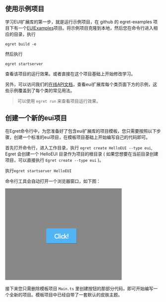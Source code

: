 ## 使用示例项目

学习EUI扩展库的第一步，就是运行示例项目，在 github 的 egret-examples 项目下有一个[EUIExamples](https://github.com/egret-labs/egret-examples/tree/rc/v2.5/EUIExample)项目。将示例项目克隆到本地，然后您在命令行进入相应的目录，执行 
```
egret build -e
``` 
然后执行
```
egret startserver
``` 
查看该项目的运行效果。或者直接在这个项目基础上开始修改学习。

另外，可以访问我们的[在线API文档](http://edn.egret.com/cn/index.php/apidoc/egret243/name/eui.AddItems)，查看eui扩展库每个类页面下方的示例，这些示例覆盖到了每个类的常见用法。

>可以使用 `egret run` 来查看项目运行效果。 

## 创建一个新的eui项目

在Egret命令行中，为您准备好了包含eui扩展库的项目模板，您只需要按照以下步骤，创建一个标准的eui项目，在模板项目基础上开始编写自己的代码即可。

首先打开命令行，进入工作目录，执行 `egret create HelloEUI --type eui`, Egret 会创建一个 HelloEUI 目录作为项目的根目录 ( 如果您想要在当前目录创建项目，可以直接执行 `Egret create --type eui` )。

执行`egret startserver HelloEUI`

命令行工具会自动打开一个浏览器窗口，如下图：

![](5600f2bad03a3.png)


接下来您只需删除模板项目 `Main.ts` 里创建按钮的那部分代码，即可开始编写一个全新的项目。模板项目中已经自带了一套默认的皮肤主题。
